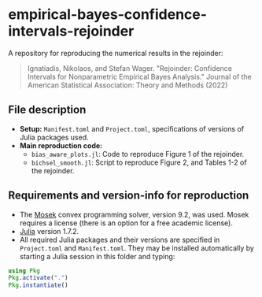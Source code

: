 # empirical-bayes-confidence-intervals-rejoinder

A repository for reproducing the numerical results in the rejoinder:

  >Ignatiadis, Nikolaos, and Stefan Wager. "Rejoinder: Confidence Intervals for Nonparametric Empirical Bayes Analysis." Journal of the American Statistical Association: Theory and Methods (2022)


## File description

* **Setup:** `Manifest.toml` and `Project.toml`, specifications of versions of Julia packages used.
* **Main reproduction code:** 
  * `bias_aware_plots.jl`: Code to reproduce Figure 1 of the rejoinder.
  * `bichsel_smooth.jl`: Script to reproduce Figure 2, and Tables 1-2 of the rejoinder.

## Requirements and version-info for reproduction

* The [Mosek](https://www.mosek.com/) convex programming solver, version 9.2, was used. Mosek requires a license (there is an option for a free academic license).
* [Julia](https://julialang.org/) version 1.7.2.
* All required Julia packages and their versions are specified in `Project.toml` and `Manifest.toml`. They may be installed automatically by starting a Julia session in this folder and typing:
```julia
using Pkg
Pkg.activate(".")
Pkg.instantiate()
```
